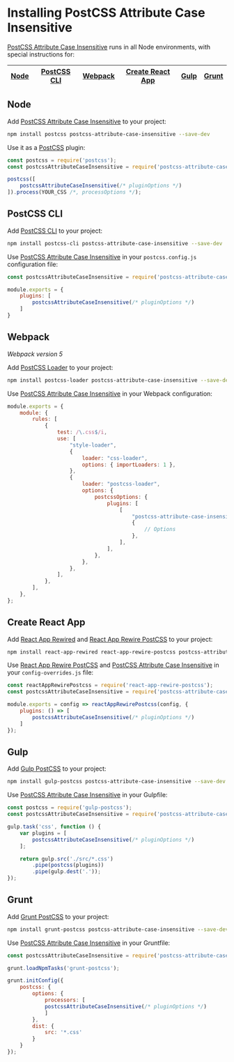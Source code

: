 # Installing PostCSS Attribute Case Insensitive

[PostCSS Attribute Case Insensitive] runs in all Node environments, with special instructions for:

| [Node](#node) | [PostCSS CLI](#postcss-cli) | [Webpack](#webpack) | [Create React App](#create-react-app) | [Gulp](#gulp) | [Grunt](#grunt) |
| --- | --- | --- | --- | --- | --- |

## Node

Add [PostCSS Attribute Case Insensitive] to your project:

```bash
npm install postcss postcss-attribute-case-insensitive --save-dev
```

Use it as a [PostCSS] plugin:

```js
const postcss = require('postcss');
const postcssAttributeCaseInsensitive = require('postcss-attribute-case-insensitive');

postcss([
	postcssAttributeCaseInsensitive(/* pluginOptions */)
]).process(YOUR_CSS /*, processOptions */);
```

## PostCSS CLI

Add [PostCSS CLI] to your project:

```bash
npm install postcss-cli postcss-attribute-case-insensitive --save-dev
```

Use [PostCSS Attribute Case Insensitive] in your `postcss.config.js` configuration file:

```js
const postcssAttributeCaseInsensitive = require('postcss-attribute-case-insensitive');

module.exports = {
	plugins: [
		postcssAttributeCaseInsensitive(/* pluginOptions */)
	]
}
```

## Webpack

_Webpack version 5_

Add [PostCSS Loader] to your project:

```bash
npm install postcss-loader postcss-attribute-case-insensitive --save-dev
```

Use [PostCSS Attribute Case Insensitive] in your Webpack configuration:

```js
module.exports = {
	module: {
		rules: [
			{
				test: /\.css$/i,
				use: [
					"style-loader",
					{
						loader: "css-loader",
						options: { importLoaders: 1 },
					},
					{
						loader: "postcss-loader",
						options: {
							postcssOptions: {
								plugins: [
									[
										"postcss-attribute-case-insensitive",
										{
											// Options
										},
									],
								],
							},
						},
					},
				],
			},
		],
	},
};
```

## Create React App

Add [React App Rewired] and [React App Rewire PostCSS] to your project:

```bash
npm install react-app-rewired react-app-rewire-postcss postcss-attribute-case-insensitive --save-dev
```

Use [React App Rewire PostCSS] and [PostCSS Attribute Case Insensitive] in your
`config-overrides.js` file:

```js
const reactAppRewirePostcss = require('react-app-rewire-postcss');
const postcssAttributeCaseInsensitive = require('postcss-attribute-case-insensitive');

module.exports = config => reactAppRewirePostcss(config, {
	plugins: () => [
		postcssAttributeCaseInsensitive(/* pluginOptions */)
	]
});
```

## Gulp

Add [Gulp PostCSS] to your project:

```bash
npm install gulp-postcss postcss-attribute-case-insensitive --save-dev
```

Use [PostCSS Attribute Case Insensitive] in your Gulpfile:

```js
const postcss = require('gulp-postcss');
const postcssAttributeCaseInsensitive = require('postcss-attribute-case-insensitive');

gulp.task('css', function () {
	var plugins = [
		postcssAttributeCaseInsensitive(/* pluginOptions */)
	];

	return gulp.src('./src/*.css')
		.pipe(postcss(plugins))
		.pipe(gulp.dest('.'));
});
```

## Grunt

Add [Grunt PostCSS] to your project:

```bash
npm install grunt-postcss postcss-attribute-case-insensitive --save-dev
```

Use [PostCSS Attribute Case Insensitive] in your Gruntfile:

```js
const postcssAttributeCaseInsensitive = require('postcss-attribute-case-insensitive');

grunt.loadNpmTasks('grunt-postcss');

grunt.initConfig({
	postcss: {
		options: {
			processors: [
			postcssAttributeCaseInsensitive(/* pluginOptions */)
			]
		},
		dist: {
			src: '*.css'
		}
	}
});
```

[Gulp PostCSS]: https://github.com/postcss/gulp-postcss
[Grunt PostCSS]: https://github.com/nDmitry/grunt-postcss
[PostCSS]: https://github.com/postcss/postcss
[PostCSS CLI]: https://github.com/postcss/postcss-cli
[PostCSS Loader]: https://github.com/postcss/postcss-loader
[PostCSS Attribute Case Insensitive]: https://github.com/csstools/postcss-plugins/tree/main/plugins/postcss-attribute-case-insensitive
[React App Rewire PostCSS]: https://github.com/csstools/react-app-rewire-postcss
[React App Rewired]: https://github.com/timarney/react-app-rewired
